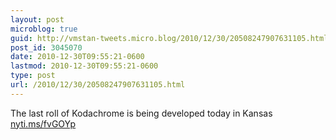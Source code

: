 ```yaml
---
layout: post
microblog: true
guid: http://vmstan-tweets.micro.blog/2010/12/30/20508247907631105.html
post_id: 3045070
date: 2010-12-30T09:55:21-0600
lastmod: 2010-12-30T09:55:21-0600
type: post
url: /2010/12/30/20508247907631105.html
---
```

The last roll of Kodachrome is being developed today in Kansas [nyti.ms/fvGOYp](http://nyti.ms/fvGOYp)
